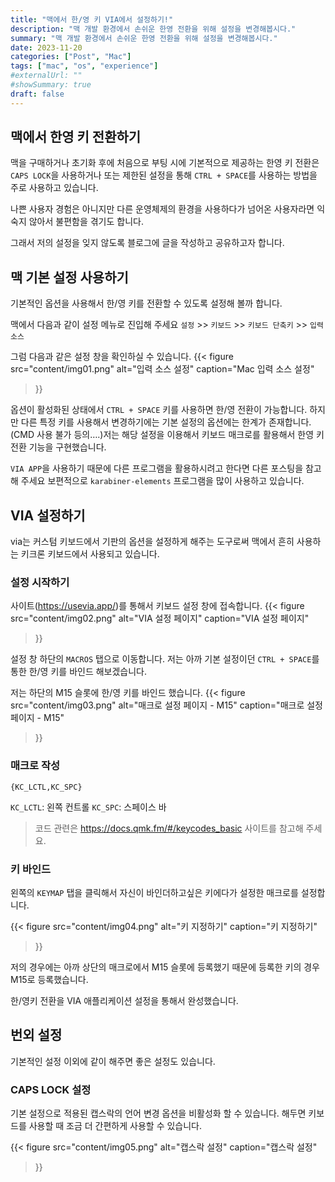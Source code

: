 ```yaml
---
title: "맥에서 한/영 키 VIA에서 설정하기!"
description: "맥 개발 환경에서 손쉬운 한영 전환을 위해 설정을 변경해봅시다."
summary: "맥 개발 환경에서 손쉬운 한영 전환을 위해 설정을 변경해봅시다."
date: 2023-11-20
categories: ["Post", "Mac"]
tags: ["mac", "os", "experience"]
#externalUrl: ""
#showSummary: true
draft: false
---  
```


## 맥에서 한영 키 전환하기
맥을 구매하거나 초기화 후에 처음으로 부팅 시에 기본적으로 제공하는 한영 키 전환은 `CAPS LOCK`을 사용하거나 또는 제한된 설정을 통해  `CTRL + SPACE`를 사용하는 방법을 주로 사용하고 있습니다.

나쁜 사용자 경험은 아니지만 다른 운영체제의 환경을 사용하다가 넘어온 사용자라면 익숙지 않아서 불편함을 겪기도 합니다.

그래서 저의 설정을 잊지 않도록 블로그에 글을 작성하고 공유하고자 합니다.

## 맥 기본 설정 사용하기
기본적인 옵션을 사용해서 한/영 키를 전환할 수 있도록 설정해 볼까 합니다.

맥에서 다음과 같이 설정 메뉴로 진입해 주세요
`설정` >> `키보드` >> `키보드 단축키` >> `입력 소스`

그럼 다음과 같은 설정 창을 확인하실 수 있습니다.
{{< figure
 src="content/img01.png"
 alt="입력 소스 설정"
 caption="Mac 입력 소스 설정"
 >}}

옵션이 활성화된 상태에서 `CTRL + SPACE` 키를 사용하면 한/영 전환이 가능합니다. 하지만 다른 특정 키를 사용해서 변경하기에는 기본 설정의 옵션에는 한계가 존재합니다. (CMD 사용 불가 등의….)저는 해당 설정을 이용해서 키보드 매크로를 활용해서 한영 키 전환 기능을 구현했습니다.

`VIA APP`을 사용하기 때문에 다른 프로그램을 활용하시려고 한다면 다른 포스팅을 참고해 주세요 보편적으로 `karabiner-elements` 프로그램을 많이 사용하고 있습니다.

## VIA 설정하기
via는 커스텀 키보드에서 기판의 옵션을 설정하게 해주는 도구로써 맥에서 흔히 사용하는 키크론 키보드에서 사용되고 있습니다.

### 설정 시작하기

사이트(https://usevia.app/)를 통해서 키보드 설정 창에 접속합니다.
{{< figure
 src="content/img02.png"
 alt="VIA 설정 페이지"
 caption="VIA 설정 페이지"
 >}}

설정 창 하단의 `MACROS` 탭으로 이동합니다.
저는 아까 기본 설정이던 `CTRL + SPACE`를 통한 한/영 키를 바인드 해보겠습니다.

저는 하단의 M15 슬롯에 한/영 키를 바인드 했습니다.
{{< figure
 src="content/img03.png"
 alt="매크로 설정 페이지 - M15"
 caption="매크로 설정 페이지 - M15"
 >}}

### 매크로 작성
```macro
{KC_LCTL,KC_SPC}
```
`KC_LCTL`: 왼쪽 컨트롤
`KC_SPC`: 스페이스 바

> 코드 관련은 https://docs.qmk.fm/#/keycodes_basic 사이트를 참고해 주세요.

### 키 바인드
왼쪽의 `KEYMAP` 탭을 클릭해서 자신이 바인더하고싶은 키에다가 설정한 매크로를 설정합니다.

{{< figure
 src="content/img04.png"
 alt="키 지정하기"
 caption="키 지정하기"
 >}}

저의 경우에는 아까 상단의 매크로에서 M15 슬롯에 등록했기 때문에 등록한 키의 경우 M15로 등록했습니다.

한/영키 전환을 VIA 애플리케이션 설정을 통해서 완성했습니다.

## 번외 설정
기본적인 설정 이외에 같이 해주면 좋은 설정도 있습니다.

### CAPS LOCK 설정

기본 설정으로 적용된 캡스락의 언어 변경 옵션을 비활성화 할 수 있습니다.
해두면 키보드를 사용할 때 조금 더 간편하게 사용할 수 있습니다.

{{< figure
 src="content/img05.png"
 alt="캡스락 설정"
 caption="캡스락 설정"
 >}}